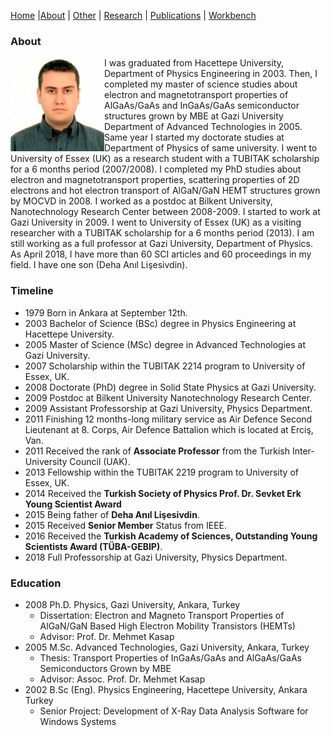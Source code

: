 [Home](index.md) |[About](about.md) | [Other](other.md) | [Research](research.md) | [Publications](publications.md) | [Workbench](workbench.md) 

### About

<img align="left" src="files/Bora_Lisesivdin-251x300-150x150.jpg"> I was graduated from Hacettepe University, Department of Physics Engineering in 2003. Then, I completed my master of science studies about electron and magnetotransport properties of AlGaAs/GaAs and InGaAs/GaAs semiconductor structures grown by MBE at Gazi University Department of Advanced Technologies in 2005. Same year I started my doctorate studies at Department of Physics of same university. I went to University of Essex (UK) as a research student with a TUBITAK scholarship for a 6 months period (2007/2008). I completed my PhD studies about electron and magnetotransport properties, scattering properties of 2D electrons and hot electron transport of AlGaN/GaN HEMT structures grown by MOCVD in 2008. I worked as a postdoc at Bilkent University, Nanotechnology Research Center between 2008-2009. I started to work at Gazi University in 2009. I went to University of Essex (UK) as a visiting researcher with a TUBITAK scholarship for a 6 months period (2013). I am still working as a full professor at Gazi University, Department of Physics. As April 2018, I have more than 60 SCI articles and 60 proceedings in my field. I have one son (Deha Anıl Lişesivdin).

### Timeline

* 1979 Born in Ankara at September 12th.
* 2003 Bachelor of Science (BSc) degree in Physics Engineering at Hacettepe University.
* 2005 Master of Science (MSc) degree in Advanced Technologies at Gazi University.
* 2007 Scholarship within the TUBITAK 2214 program to University of Essex, UK.
* 2008 Doctorate (PhD) degree in Solid State Physics at Gazi University.
* 2009 Postdoc at Bilkent University Nanotechnology Research Center.
* 2009 Assistant Professorship at Gazi University, Physics Department.
* 2011 Finishing 12 months-long military service as Air Defence Second Lieutenant at 8. Corps, Air Defence Battalion which is located at Erciş, Van.
* 2011 Received the rank of **Associate Professor** from the Turkish Inter-University Council (UAK).
* 2013 Fellowship within the TUBITAK 2219 program to University of Essex, UK.
* 2014 Received the **Turkish Society of Physics Prof. Dr. Sevket Erk Young Scientist Award**
* 2015 Being father of **Deha Anıl Lişesivdin**.
* 2015 Received **Senior Member** Status from IEEE.
* 2016 Received the **Turkish Academy of Sciences, Outstanding Young Scientists Award (TÜBA-GEBIP)**.
* 2018 Full Professorship at Gazi University, Physics Department.

### Education

* 2008	Ph.D. Physics, Gazi University, Ankara, Turkey
  * Dissertation: Electron and Magneto Transport Properties of AlGaN/GaN Based High Electron Mobility Transistors (HEMTs)
  * Advisor: Prof. Dr. Mehmet Kasap
* 2005 	M.Sc. Advanced Technologies, Gazi University, Ankara, Turkey
  * Thesis: Transport Properties of InGaAs/GaAs and AlGaAs/GaAs Semiconductors Grown by MBE
  * Advisor: Assoc. Prof. Dr. Mehmet Kasap
* 2002	B.Sc (Eng). Physics Engineering, Hacettepe University, Ankara Turkey
  * Senior Project: Development of X-Ray Data Analysis Software for Windows Systems
